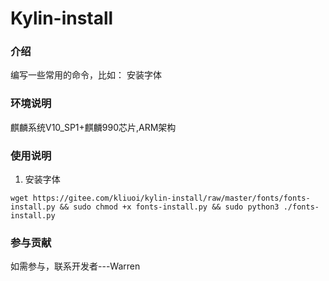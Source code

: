# Kylin-install

### 介绍
编写一些常用的命令，比如：
安装字体

### 环境说明
麒麟系统V10_SP1+麒麟990芯片,ARM架构

### 使用说明

1. 安装字体

```
wget https://gitee.com/kliuoi/kylin-install/raw/master/fonts/fonts-install.py && sudo chmod +x fonts-install.py && sudo python3 ./fonts-install.py
```

### 参与贡献

如需参与，联系开发者---Warren